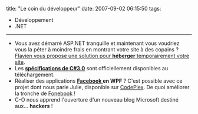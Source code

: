 title: "Le coin du développeur"
date: 2007-09-02 06:15:50
tags:
  - Développement
  - .NET
---

*   Vous avez démarré ASP.NET tranquille et maintenant vous voudriez vous la péter à moindre frais en montrant votre site à des copains&nbsp;? [Flavien vous propose une solution pour **héberger** temporairement votre site](http://blogs.developpeur.org/raptorxp/archive/2007/08/27/h-bergement-gratuit-sur-iis-7.aspx).
*   Les [**spécifications de C#3.0**](http://blogs.msdn.com/b/charlie/archive/2007/08/20/c-3-0-specification-now-available.aspx) sont officiellement disponibles au téléchargement.
*   Réaliser des applications **[Facebook ](//www.facebook.com)en WPF**&nbsp;? C'est possible avec ce projet dont nous parle Julie, disponible sur [CodePlex](//www.codeplex.com). De quoi améliorer la tronche de [Fonebook](http://www.presse-citron.net/?2007/07/27/2322-fonebook-pour-synchroniser-facebook-avec-outlook-et-donc-avec-votre-pda-smartphone)&nbsp;!
*   C-O nous apprend l'ouverture d'un nouveau blog Microsoft destiné aux&#8230; **hackers**&nbsp;!